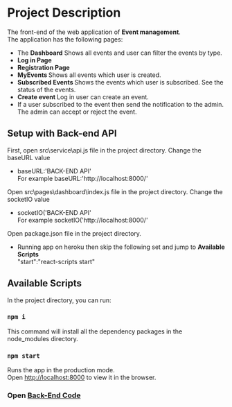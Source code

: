 # Project Description

The front-end of the web application of <strong>Event management</strong>. <br>
The application has the following pages:

- The <strong>Dashboard</strong> Shows all events and user can filter the events by type.
- <strong> Log in Page </strong>
- <strong> Registration Page </strong>
- <strong> MyEvents </strong> Shows all events which user is created.
- <strong> Subscribed Events </strong> Shows the events which user is subscribed. See the status of the events.
- <strong> Create event </strong> Log in user can create an event.
- If a user subscribed to the event then send the notification to the admin. The admin can accept or reject the event.

## Setup with Back-end API

First, open src\service\api.js file in the project directory. Change the baseURL value

- baseURL:'BACK-END API' <br>
  <space> For example baseURL:'http://localhost:8000/'

Open src\pages\dashboard\index.js file in the project directory. Change the socketIO value

- socketIO('BACK-END API' <br>
  <space> For example socketIO('http://localhost:8000/'

Open package.json file in the project directory.

- Running app on heroku then skip the following set and jump to <strong> Available Scripts </strong><br>
  <space> "start":"react-scripts start"

## Available Scripts

In the project directory, you can run:

### `npm i`

This command will install all the dependency packages in the node_modules directory.

### `npm start`

Runs the app in the production mode.<br />
Open [http://localhost:8000](http://localhost:8000) to view it in the browser.

### Open [Back-End Code](https://github.com/asadhameed/event-management-backend)
